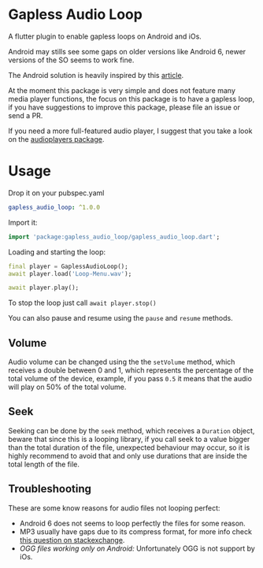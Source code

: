 # Gapless Audio Loop

A flutter plugin to enable gapless loops on Android and iOs.

Android may stills see some gaps on older versions like Android 6, newer versions of the SO seems to work fine.

The Android solution is heavily inspired by this [article](https://medium.com/@viksaaskool/gappless-sound-loop-on-android-1ddeccc563de).

At the moment this package is very simple and does not feature many media player functions, the focus on this package is to have a gapless loop, if you have suggestions to improve this package, please file an issue or send a PR.

If you need a more full-featured audio player, I suggest that you take a look on the [audioplayers package](https://github.com/luanpotter/audioplayers).

# Usage

Drop it on your pubspec.yaml
```yaml
gapless_audio_loop: ^1.0.0
```

Import it:
```dart
import 'package:gapless_audio_loop/gapless_audio_loop.dart';
```

Loading and starting the loop:
```dart
final player = GaplessAudioLoop();
await player.load('Loop-Menu.wav');

await player.play();
```

To stop the loop just call `await player.stop()`

You can also pause and resume using the `pause` and `resume` methods.

## Volume

Audio volume can be changed using the the `setVolume` method, which receives a double between 0 and 1, which represents the percentage of the total volume of the device, example, if you pass `0.5` it means that the audio will play on 50% of the total volume.

## Seek

Seeking can be done by the `seek` method, which receives a `Duration` object, beware that since this is a looping library, if you call seek to a value bigger than the total duration of the file, unexpected behaviour may occur, so it is highly recommend to avoid that and only use durations that are inside the total length of the file.

## Troubleshooting


These are some know reasons for audio files not looping perfect:

- Android 6 does not seems to loop perfectly the files for some reason.
- MP3 usually have gaps due to its compress format, for more info check [this question on stackexchange](https://sound.stackexchange.com/questions/8916/mp3-gapless-looping-help).
- _OGG files working only on Android:_ Unfortunately OGG is not support by iOs.
